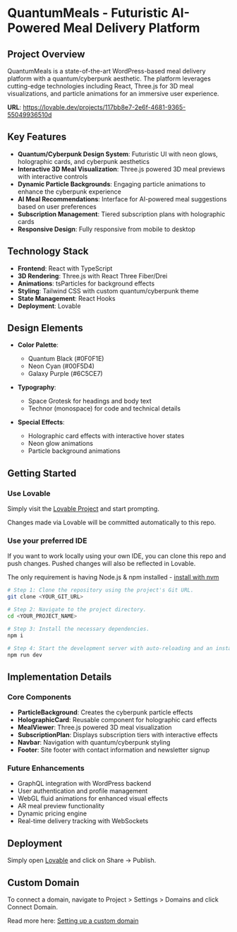# QuantumMeals - Futuristic AI-Powered Meal Delivery Platform

## Project Overview

QuantumMeals is a state-of-the-art WordPress-based meal delivery platform with a quantum/cyberpunk aesthetic. The platform leverages cutting-edge technologies including React, Three.js for 3D meal visualizations, and particle animations for an immersive user experience.

**URL**: https://lovable.dev/projects/117bb8e7-2e6f-4681-9365-55049936510d

## Key Features

- **Quantum/Cyberpunk Design System**: Futuristic UI with neon glows, holographic cards, and cyberpunk aesthetics
- **Interactive 3D Meal Visualization**: Three.js powered 3D meal previews with interactive controls
- **Dynamic Particle Backgrounds**: Engaging particle animations to enhance the cyberpunk experience
- **AI Meal Recommendations**: Interface for AI-powered meal suggestions based on user preferences
- **Subscription Management**: Tiered subscription plans with holographic cards
- **Responsive Design**: Fully responsive from mobile to desktop

## Technology Stack

- **Frontend**: React with TypeScript
- **3D Rendering**: Three.js with React Three Fiber/Drei
- **Animations**: tsParticles for background effects
- **Styling**: Tailwind CSS with custom quantum/cyberpunk theme
- **State Management**: React Hooks
- **Deployment**: Lovable

## Design Elements

- **Color Palette**: 
  - Quantum Black (#0F0F1E)
  - Neon Cyan (#00F5D4)
  - Galaxy Purple (#6C5CE7)

- **Typography**:
  - Space Grotesk for headings and body text
  - Technor (monospace) for code and technical details

- **Special Effects**:
  - Holographic card effects with interactive hover states
  - Neon glow animations
  - Particle background animations

## Getting Started

### Use Lovable

Simply visit the [Lovable Project](https://lovable.dev/projects/117bb8e7-2e6f-4681-9365-55049936510d) and start prompting.

Changes made via Lovable will be committed automatically to this repo.

### Use your preferred IDE

If you want to work locally using your own IDE, you can clone this repo and push changes. Pushed changes will also be reflected in Lovable.

The only requirement is having Node.js & npm installed - [install with nvm](https://github.com/nvm-sh/nvm#installing-and-updating)

```sh
# Step 1: Clone the repository using the project's Git URL.
git clone <YOUR_GIT_URL>

# Step 2: Navigate to the project directory.
cd <YOUR_PROJECT_NAME>

# Step 3: Install the necessary dependencies.
npm i

# Step 4: Start the development server with auto-reloading and an instant preview.
npm run dev
```

## Implementation Details

### Core Components

- **ParticleBackground**: Creates the cyberpunk particle effects
- **HolographicCard**: Reusable component for holographic card effects
- **MealViewer**: Three.js powered 3D meal visualization
- **SubscriptionPlan**: Displays subscription tiers with interactive effects
- **Navbar**: Navigation with quantum/cyberpunk styling
- **Footer**: Site footer with contact information and newsletter signup

### Future Enhancements

- GraphQL integration with WordPress backend
- User authentication and profile management
- WebGL fluid animations for enhanced visual effects
- AR meal preview functionality
- Dynamic pricing engine
- Real-time delivery tracking with WebSockets

## Deployment

Simply open [Lovable](https://lovable.dev/projects/117bb8e7-2e6f-4681-9365-55049936510d) and click on Share -> Publish.

## Custom Domain

To connect a domain, navigate to Project > Settings > Domains and click Connect Domain.

Read more here: [Setting up a custom domain](https://docs.lovable.dev/tips-tricks/custom-domain#step-by-step-guide)
